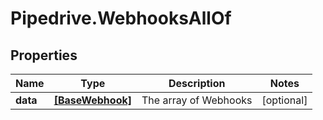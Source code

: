 # Pipedrive.WebhooksAllOf

## Properties

Name | Type | Description | Notes
------------ | ------------- | ------------- | -------------
**data** | [**[BaseWebhook]**](BaseWebhook.md) | The array of Webhooks | [optional] 


